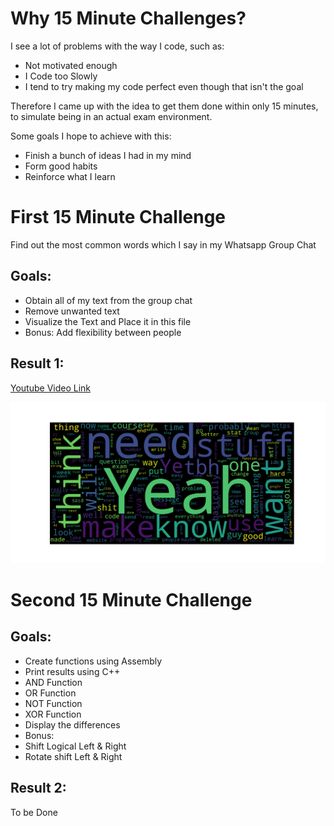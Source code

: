 # Why 15 Minute Challenges?
I see a lot of problems with the way I code, such as:
- Not motivated enough
- I Code too Slowly
- I tend to try making my code perfect even though that isn't the goal

Therefore I came up with the idea to get them done within only 15 minutes, to simulate being in an actual exam environment.

Some goals I hope to achieve with this:
- Finish a bunch of ideas I had in my mind
- Form good habits
- Reinforce what I learn

# First 15 Minute Challenge
Find out the most common words which I say in my Whatsapp Group Chat

## Goals:
- Obtain all of my text from the group chat
- Remove unwanted text
- Visualize the Text and Place it in this file
- Bonus: Add flexibility between people

## Result 1:
[Youtube Video Link](https://www.youtube.com/watch?v=9_9iTPBATgM)


![My Word Cloud](./Challenge%201%20-%20Visualize%20my%20Chat%20Messages/MyWordCloud.png)

# Second 15 Minute Challenge

## Goals:
- Create functions using Assembly
- Print results using C++
- AND Function
- OR Function
- NOT Function
- XOR Function
- Display the differences
- Bonus:
- Shift Logical Left & Right
- Rotate shift Left & Right

## Result 2:
To be Done
